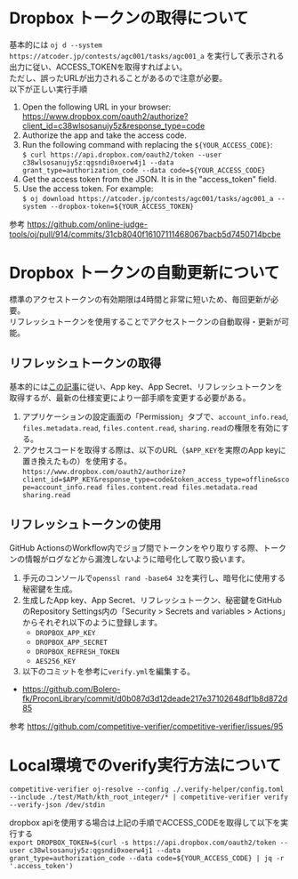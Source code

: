 # Dropbox トークンの取得について
基本的には ```oj d --system https://atcoder.jp/contests/agc001/tasks/agc001_a``` を実行して表示される出力に従い、ACCESS_TOKENを取得すればよい。  
ただし、誤ったURLが出力されることがあるので注意が必要。  
以下が正しい実行手順  
1. Open the following URL in your browser:
    https://www.dropbox.com/oauth2/authorize?client_id=c38wlsosanujy5z&response_type=code
2. Authorize the app and take the access code.
3. Run the following command with replacing the ```${YOUR_ACCESS_CODE}```:  
   ```$ curl https://api.dropbox.com/oauth2/token --user c38wlsosanujy5z:qgsndi0xoerw4j1 --data grant_type=authorization_code --data code=${YOUR_ACCESS_CODE}```
4. Get the access token from the JSON. It is in the "access_token" field.
5. Use the access token. For example:  
    ```$ oj download https://atcoder.jp/contests/agc001/tasks/agc001_a --system --dropbox-token=${YOUR_ACCESS_TOKEN}```

参考 https://github.com/online-judge-tools/oj/pull/914/commits/31cb8040f16107111468067bacb5d7450714bcbe

# Dropbox トークンの自動更新について
標準のアクセストークンの有効期限は4時間と非常に短いため、毎回更新が必要。  
リフレッシュトークンを使用することでアクセストークンの自動取得・更新が可能。  
## リフレッシュトークンの取得
基本的には[この記事](https://zenn.dev/yakumo/articles/75d3df651d0609)に従い、App key、App Secret、リフレッシュトークンを取得するが、最新の仕様変更により一部手順を変更する必要がある。
1. アプリケーションの設定画面の「Permission」タブで、```account_info.read```, ```files.metadata.read```, ```files.content.read```, ```sharing.read```の権限を有効にする。  
2. アクセスコードを取得する際は、以下のURL（```$APP_KEY```を実際のApp keyに置き換えたもの）を使用する。  
```https://www.dropbox.com/oauth2/authorize?client_id=$APP_KEY&response_type=code&token_access_type=offline&scope=account_info.read files.content.read files.metadata.read sharing.read```
## リフレッシュトークンの使用
GitHub ActionsのWorkflow内でジョブ間でトークンをやり取りする際、トークンの情報がログなどから漏洩しないように暗号化して取り扱います。  
1. 手元のコンソールで```openssl rand -base64 32```を実行し、暗号化に使用する秘密鍵を生成。  
2. 生成したApp key、App Secret、リフレッシュトークン、秘密鍵をGitHubのRepository Settings内の「Security > Secrets and variables > Actions」からそれぞれ以下のように登録します。
    - ```DROPBOX_APP_KEY```
    - ```DROPBOX_APP_SECRET```
    - ```DROPBOX_REFRESH_TOKEN```
    - ```AES256_KEY```
3. 以下のコミットを参考に```verify.yml```を編集する。  
- https://github.com/Bolero-fk/ProconLibrary/commit/d0b087d3d12deade217e37102648df1b8d872d85

参考 https://github.com/competitive-verifier/competitive-verifier/issues/95  

# Local環境でのverify実行方法について
```competitive-verifier oj-resolve --config ./.verify-helper/config.toml --include ./test/Math/kth_root_integer/* | competitive-verifier verify --verify-json /dev/stdin```

dropbox apiを使用する場合は上記の手順でACCESS_CODEを取得して以下を実行する  
```export DROPBOX_TOKEN=$(curl -s https://api.dropbox.com/oauth2/token --user c38wlsosanujy5z:qgsndi0xoerw4j1 --data grant_type=authorization_code --data code=${YOUR_ACCESS_CODE} | jq -r '.access_token')```